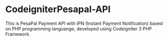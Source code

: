 # CodeigniterPesapal-API
This is PesaPal Payment API with IPN (Instant Payment Notification) based on PHP programming languange, developed using Codeigniter 3 PHP Framework.  
